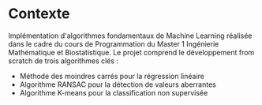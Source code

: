 # Contexte
Implémentation d'algorithmes fondamentaux de Machine Learning réalisée dans le cadre du cours de Programmation du Master 1 Ingénierie Mathématique et Biostatistique. 
Le projet comprend le développement from scratch de trois algorithmes clés :
- Méthode des moindres carrés pour la régression linéaire
- Algorithme RANSAC pour la détection de valeurs aberrantes
- Algorithme K-means pour la classification non supervisée
